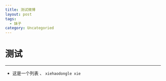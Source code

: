 ```yaml
---
title: 测试微博
layout: post
tags:
  - 妹子
category: Uncategoried
---
```

# 测试

------------

- 这是一个列表
、
`xiehaodongle xie `